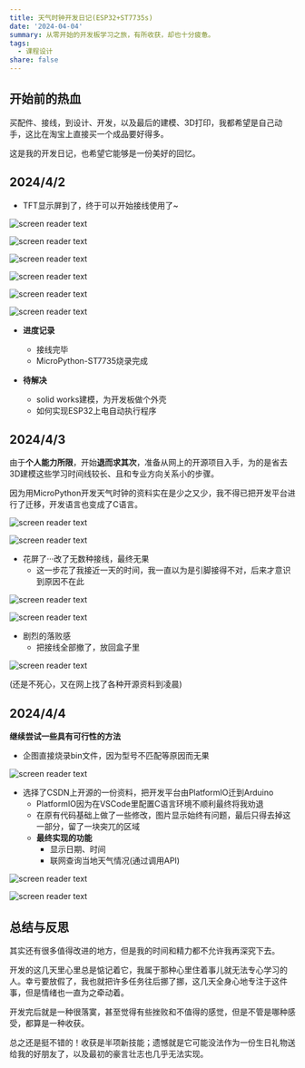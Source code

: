 ```yaml
---
title: 天气时钟开发日记(ESP32+ST7735s)
date: '2024-04-04'
summary: 从零开始的开发板学习之旅，有所收获，却也十分疲惫。
tags:
  - 课程设计
share: false
---
```


## **开始前的热血**

买配件、接线，到设计、开发，以及最后的建模、3D打印，我都希望是自己动手，这比在淘宝上直接买一个成品要好得多。

这是我的开发日记，也希望它能够是一份美好的回忆。

## **2024/4/2**

- TFT显示屏到了，终于可以开始接线使用了~

![screen reader text](微信图片_20240404145240.jpg "人生第一次接线")

![screen reader text](微信图片_20240404145245.jpg "人生第一次接错线(doge)线接得不对所以屏幕无法显示出图片")

![screen reader text](微信图片_20240404145248.jpg "终于显示出来了！")

![screen reader text](微信图片_20240404145251.jpg "给自己个大拇指")

![screen reader text](微信图片_20240404145254.jpg "看看效果")

![screen reader text](微信图片_20240404135738.jpg "换了张自定义图片，但是尺寸不够合适")

- **进度记录**
  - 接线完毕
  - MicroPython-ST7735烧录完成

- **待解决**
  - solid works建模，为开发板做个外壳
  - 如何实现ESP32上电自动执行程序

## **2024/4/3**

由于**个人能力所限**，开始**退而求其次**，准备从网上的开源项目入手，为的是省去3D建模这些学习时间线较长、且和专业方向关系小的步骤。

因为用MicroPython开发天气时钟的资料实在是少之又少，我不得已把开发平台进行了迁移，开发语言也变成了C语言。

![screen reader text](arduino.png "从零开始的Arduino学习之旅")

![screen reader text](dab60fcba176452292f59d0a1b3e5ce5.jpg "在不断搜索的过程中了解引脚的功能")

- 花屏了···改了无数种接线，最终无果
  - 这一步花了我接近一天的时间，我一直以为是引脚接得不对，后来才意识到原因不在此

![screen reader text](微信图片_20240404135755.jpg " ")

![screen reader text](微信图片_20240404135751.jpg " ")

- 剧烈的落败感
  - 把接线全部撤了，放回盒子里

![screen reader text](微信图片_20240404135743.jpg " ")

(还是不死心，又在网上找了各种开源资料到凌晨)

## **2024/4/4**

**继续尝试一些具有可行性的方法**

- 企图直接烧录bin文件，因为型号不匹配等原因而无果

![screen reader text](bin.png)

- 选择了CSDN上开源的一份资料，把开发平台由PlatformIO迁到Arduino
  - PlatformIO因为在VSCode里配置C语言环境不顺利最终将我劝退
  - 在原有代码基础上做了一些修改，图片显示始终有问题，最后只得去掉这一部分，留了一块突兀的区域
  - **最终实现的功能**
    - 显示日期、时间
    - 联网查询当地天气情况(通过调用API)

![screen reader text](微信图片_20240404135803.jpg " ")

![screen reader text](微信图片_20240404135806.jpg " ")

## **总结与反思**

其实还有很多值得改进的地方，但是我的时间和精力都不允许我再深究下去。

开发的这几天里心里总是惦记着它，我属于那种心里住着事儿就无法专心学习的人。幸亏要放假了，我也就把许多任务往后挪了挪，这几天全身心地专注于这件事，但是情绪也一直为之牵动着。

开发完后就是一种很落寞，甚至觉得有些挫败和不值得的感觉，但是不管是哪种感受，都算是一种收获。

总之还是挺不错的！收获是半项新技能；遗憾就是它可能没法作为一份生日礼物送给我的好朋友了，以及最初的豪言壮志也几乎无法实现。